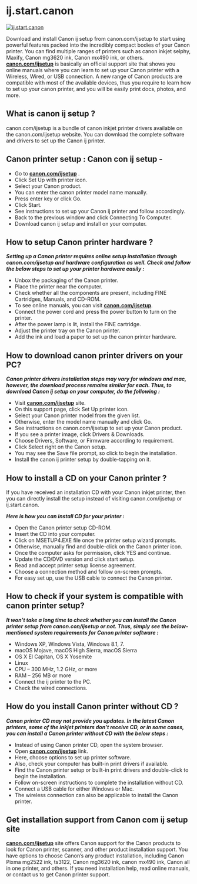 #  ij.start.canon

[![ij.start.canon](getstaredd.png)](http://canoncom.ijsetup.s3-website-us-west-1.amazonaws.com)

Download and install Canon ij setup from canon.com/ijsetup to start using powerful features packed into the incredibly 
compact bodies of your Canon printer. You can find multiple ranges of printers such as canon inkjet selphy, Maxify, Canon mg3620 ink, Canon mx490 ink, or others. **[canon.com/ijsetup](https://pcanoncomijsetup.github.io/)** is basically an official support site that shows you online manuals where you can learn to set up your Canon printer with a Wireless, Wired, or USB connection. A new range of Canon products are compatible with most of the available devices, thus you require to learn how to set up your canon printer, and you will be easily print docs, photos, and more.


##  What is canon ij setup ?

canon.com/ijsetup is a bundle of canon inkjet printer drivers available on the canon.com/ijsetup website. You can download the complete software and drivers to set up the Canon ij printer.

##  Canon printer setup : Canon con ij setup -

* Go to **[canon.com/ijsetup](https://pcanoncomijsetup.github.io/)** .
* Click Set Up with printer icon.
* Select your Canon product.
* You can enter the canon printer model name manually.
* Press enter key or click Go.
* Click Start.
* See instructions to set up your Canon ij printer and follow accordingly.
* Back to the previous window and click Connecting To Computer.
* Download canon ij setup and install on your computer.

##  How to setup Canon printer hardware ?

**_Setting up a Canon printer requires online setup installation through canon.com/ijsetup and hardware configuration as well. Check and follow the below steps to set up your printer hardware easily :_**


* Unbox the packaging of the Canon printer.
* Place the printer near the computer.
* Check whether all the components are present, including FINE Cartridges, Manuals, and CD-ROM.
* To see online manuals, you can visit **[canon.com/ijsetup](https://pcanoncomijsetup.github.io/)**.
* Connect the power cord and press the power button to turn on the printer.
* After the power lamp is lit, install the FINE cartridge.
* Adjust the printer tray on the Canon printer.
* Add the ink and load a paper to set up the canon printer hardware. 


##  How to download canon printer drivers on your PC?  

**_Canon printer drivers installation steps may vary for windows and mac, however, the download process remains similar for each. Thus, to download Canon ij setup on your computer, do the following :_**

* Visit **[canon.com/ijsetup](https://pcanoncomijsetup.github.io/)** site.
* On this support page, click Set Up printer icon.
* Select your Canon printer model from the given list.
* Otherwise, enter the model name manually and click Go.
* See instructions on canon.com/ijsetup to set up your Canon product.
* If you see a printer image, click Drivers & Downloads.
* Choose Drivers, Software, or Firmware according to requirement.
* Click Select right on the Canon setup.
* You may see the Save file prompt, so click to begin the installation.
* Install the canon ij printer setup by double-tapping on it.


##  How to install a CD on your Canon printer ? 

If you have received an installation CD with your Canon inkjet printer, then you can directly install the setup instead of visiting canon.com/ijsetup or ij.start.canon. 

**_Here is how you can install CD for your printer :_**

* Open the Canon printer setup CD-ROM.
* Insert the CD into your computer.
* Click on MSETUP4.EXE file once the printer setup wizard prompts.
* Otherwise, manually find and double-click on the Canon printer icon.
* Once the computer asks for permission, click YES and continue.
* Update the CD/DVD version and click start setup.
* Read and accept printer setup license agreement.
* Choose a connection method and follow on-screen prompts.
* For easy set up, use the USB cable to connect the Canon printer.


##  How to check if your system is compatible with canon printer setup?

**_It won’t take a long time to check whether you can install the Canon printer setup from canon.con/ijsetup or not. Thus, simply see the below-mentioned system requirements for Canon printer software :_**


* Windows XP, Windows Vista, Windows 8.1, 7.
* macOS Mojave, macOS High Sierra, macOS Sierra
* OS X El Capitan, OS X Yosemite
* Linux
* CPU – 300 MHz, 1.2 GHz, or more
* RAM – 256 MB or more
* Connect the ij printer to the PC.
* Check the wired connections.


##  How do you install Canon printer without CD ?

**_Canon printer CD may not provide you updates. In the latest Canon printers, some of the inkjet printers don’t receive CD, or in some cases, you can install a Canon printer without CD with the below steps :_**

* Instead of using Canon printer CD, open the system browser.
* Open **[canon.com/ijsetup](https://pcanoncomijsetup.github.io/)** link.
* Here, choose options to set up printer software.
* Also, check your computer has built-in print drivers if available.
* Find the Canon printer setup or built-in print drivers and double-click to begin the installation.
* Follow on-screen instructions to complete the installation without CD.
* Connect a USB cable for either Windows or Mac.
* The wireless connection can also be applicable to install the Canon printer.


##  Get installation support from Canon com ij setup site

**[canon.com/ijsetup](https://pcanoncomijsetup.github.io/)** site offers Canon support for the Canon products to look for Canon printer, scanner, and other product installation support. You have options to choose Canon’s any product installation, including Canon Pixma mg2522 ink, ts3122, Canon mg3620 ink, canon mx490 ink, Canon all in one printer, and others. If you need installation help, read online manuals, or contact us to get Canon printer support.


